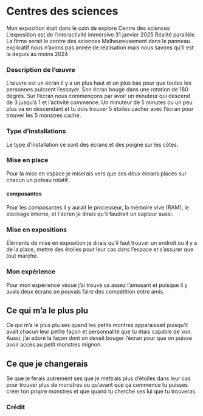 <h1>Centres des sciences</h1>

Mon exposition était dans le coin de explore
Centre des sciences
L’exposition est de l’interactivité immersive 
31 janvier 2025
Réalité parallèle
La firme serait le centre des sciences
Malheureusement dans le panneau explicatif nous n’avons pas année de réalisation mais nous savons qu’il est la depuis au moins 2024


<h3>Description de l’œuvre</h3>

L’œuvre est un écran il y a un plus haut et un plus bas pour que toutes les personnes puissent l’essayer. Son écran bouge dans une rotation de 180 degrés. Sur l’écran nous commençons par avoir un minuteur qui descend de 3 jusqu’à 1 et l’activité commence. Un minuteur de 5 minutes ou un peu plus va en descendant et tu dois trouver 5 étoiles cacher avec l’écran pour trouver les 5 monstres caché.


<h3>Type d’installations</h3>

Le type d’installation ce sont des écrans et des poigné sur les côtes.


<h3>Mise en place</h3>

Pour la mise en espace je miserais vers que ses deux écrans placés sur chacun un poteau rotatif. 


<h4>composantes</h4>

Pour les composantes il y aurait le processeur, la mémoire vive (RAM), le stockage interne, et l'écran je dirais qu’il faudrait un capteur aussi.


<h3>Mise en expositions</h3>

Éléments de mise en exposition je dirais qu’il faut trouver un endroit ou il y a de la place, mettre des étoiles pour leur cas dans l’espace et s’assurer que tout marche.


<h3>Mon expérience</h3>

Pour mon expérience vécue j’ai trouvé sa assez l’amusant et puisque il y avais deux écrans on pouvais faire des compétition entre amis.


<h2>Ce qui m’a le plus plu</h2>

Ce qui m’a le plus plu ses quand les petits montres apparaissait puisqu’il avait chacun leur petite façon et personnalité que tu étais capable de voir. Aussi, j’ai adoré la façon dont on devait bouger l’écran pour que on puisse avoir accès au petit monstres mignon.


<h2>Ce que je changerais</h2>

Se que je ferais autrement ses que je mettrais plus d’étoiles dans leur cas pour trouver plus de monstres ou qu’avant que ça commence tu puisses créer ton propre monstres et que quand tu cherche ses lui que tu trouveras.


<h3>Crédit</h3>
